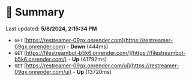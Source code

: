 # 📖 Summary
Last updated: **5/8/2024, 2:15:34 PM**

- `GET` [https://restreamer-09gx.onrender.com](https://restreamer-09gx.onrender.com) - **Down** (444ms)
- `GET` [https://filestreambot-b5k6.onrender.com/](https://filestreambot-b5k6.onrender.com/) - **Up** (41792ms)
- `GET` [https://restreamer-09gx.onrender.com/ui](https://restreamer-09gx.onrender.com/ui) - **Up** (13720ms)
